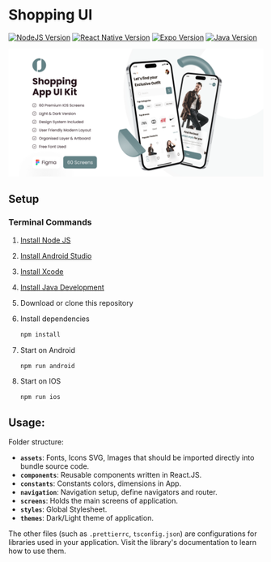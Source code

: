 # Shopping UI

[![NodeJS Version](https://img.shields.io/badge/node-22.1.0-green)](https://nodejs.org/en/download/package-manager) [![React Native Version](https://img.shields.io/badge/react%20native-0.74.5-blue)](https://reactnative.dev) [![Expo Version](https://img.shields.io/badge/expo-~51.0.28-blue)](https://expo.dev) [![Java Version](https://img.shields.io/badge/java-11-blue)](https://www.oracle.com/java/technologies/downloads/)

![Image](./docs/thumbnail.png)

## Setup

### Terminal Commands

1. [Install Node JS](https://nodejs.org/en/download/)
1. [Install Android Studio](https://developer.android.com/studio/)
1. [Install Xcode](https://developer.apple.com/xcode/)
1. [Install Java Development](https://www.oracle.com/java/technologies/downloads/)
1. Download or clone this repository
1. Install dependencies

    ```bash
    npm install
    ```

1. Start on Android

    ```bash
    npm run android
    ```

1. Start on IOS

    ```bash
    npm run ios
    ```

## Usage:

Folder structure:

-   **`assets`**: Fonts, Icons SVG, Images that should be imported directly into bundle source code.
-   **`components`**: Reusable components written in React.JS.
-   **`constants`**: Constants colors, dimensions in App.
-   **`navigation`**: Navigation setup, define navigators and router.
-   **`screens`**: Holds the main screens of application.
-   **`styles`**: Global Stylesheet.
-   **`themes`**: Dark/Light theme of application.

The other files (such as `.prettierrc`, `tsconfig.json`) are configurations for libraries used in your application. Visit the library's documentation to learn how to use them.
